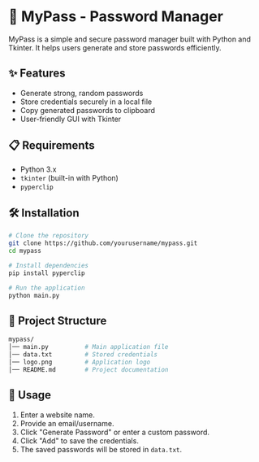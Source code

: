 # 🔐 MyPass - Password Manager

MyPass is a simple and secure password manager built with Python and Tkinter. It helps users generate and store passwords efficiently.

## ✨ Features
- Generate strong, random passwords
- Store credentials securely in a local file
- Copy generated passwords to clipboard
- User-friendly GUI with Tkinter

## 📋 Requirements
- Python 3.x
- `tkinter` (built-in with Python)
- `pyperclip`

## 🛠 Installation
```bash
# Clone the repository
git clone https://github.com/yourusername/mypass.git
cd mypass

# Install dependencies
pip install pyperclip

# Run the application
python main.py
```

## 📂 Project Structure
```bash
mypass/
│── main.py          # Main application file
│── data.txt         # Stored credentials
│── logo.png         # Application logo
│── README.md        # Project documentation
```

## 🚀 Usage
1. Enter a website name.
2. Provide an email/username.
3. Click "Generate Password" or enter a custom password.
4. Click "Add" to save the credentials.
5. The saved passwords will be stored in `data.txt`.



